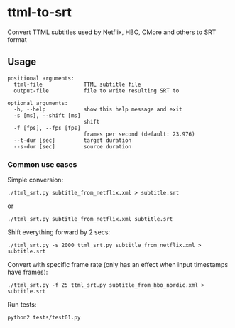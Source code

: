 # ttml-to-srt
Convert TTML subtitles used by Netflix, HBO, CMore and others to SRT format

## Usage
```
positional arguments:
  ttml-file             TTML subtitle file
  output-file           file to write resulting SRT to

optional arguments:
  -h, --help            show this help message and exit
  -s [ms], --shift [ms]
                        shift
  -f [fps], --fps [fps]
                        frames per second (default: 23.976)
  --t-dur [sec]         target duration
  --s-dur [sec]         source duration
```

### Common use cases

Simple conversion:
```
./ttml_srt.py subtitle_from_netflix.xml > subtitle.srt
```
or
```
./ttml_srt.py subtitle_from_netflix.xml subtitle.srt
```

Shift everything forward by 2 secs:
```
./ttml_srt.py -s 2000 ttml_srt.py subtitle_from_netflix.xml > subtitle.srt
```

Convert with specific frame rate (only has an effect when input timestamps have frames):
```
./ttml_srt.py -f 25 ttml_srt.py subtitle_from_hbo_nordic.xml > subtitle.srt
```

Run tests:
```
python2 tests/test01.py
```

